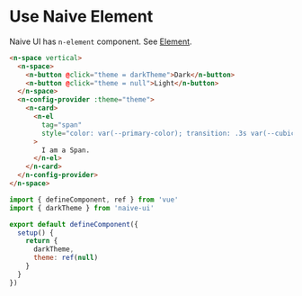 # Use Naive Element

Naive UI has `n-element` component. See [Element](../components/element).

```html
<n-space vertical>
  <n-space>
    <n-button @click="theme = darkTheme">Dark</n-button>
    <n-button @click="theme = null">Light</n-button>
  </n-space>
  <n-config-provider :theme="theme">
    <n-card>
      <n-el
        tag="span"
        style="color: var(--primary-color); transition: .3s var(--cubic-bezier-ease-in-out);"
      >
        I am a Span.
      </n-el>
    </n-card>
  </n-config-provider>
</n-space>
```

```js
import { defineComponent, ref } from 'vue'
import { darkTheme } from 'naive-ui'

export default defineComponent({
  setup() {
    return {
      darkTheme,
      theme: ref(null)
    }
  }
})
```
